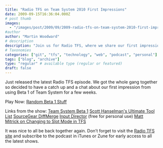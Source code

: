 ```yaml
---
title: "Radio TFS on Team System 2010 First Impressions"
date: 2009-09-15T16:36:04.000Z
# post thumb
images:
  - "/images/post/2009/09/2009-radio-tfs-on-team-system-2010-first-impressions.jpg"
#author
author: "Martin Woodward"
# description
description: "Join us for Radio TFS, where we share our first impressions of Team System 2010 Beta 1 and discuss insights from the latest episode."
# Taxonomies
categories: ["git", "tfs", "technology", "web", "podcast", "personal"]
tags: ["blog", "archive"]
type: "regular" # available type (regular or featured)
draft: false
---
```


Just released the latest Radio TFS episode. We got the whole gang together so decided to have a catch up and a chat about our first impression from using Beta 1 of Team System for a few weeks.

Play Now: [Random Beta 1 Stuff](http://www.podtrac.com/pts/redirect.mp3/listen.radiotfs.com/radiotfs_026.mp3)

Links from the show: [Team System Beta 1](http://msdn.microsoft.com/en-us/teamsystem/dd819231.aspx) [Scott Hanselman's Ultimate Tool List](http://www.hanselman.com/blog/ScottHanselmans2009UltimateDeveloperAndPowerUsersToolListForWindows.aspx) [SourceGear DiffMerge](http://www.sourcegear.com/diffmerge/) [Input Director](http://www.inputdirector.com/) (free for personal use) [Matt Mitrick on Changing to Slot Mode in TFS](http://blogs.msdn.com/mitrik/archive/2009/05/28/changing-to-slot-mode-in-tfs-2010-version-control.aspx)

It was nice to all be back together again. Don’t forget to visit the [Radio TFS site](http://www.radiotfs.com) and subscribe to the podcast in iTunes or Zune for early access to all the latest shows.

